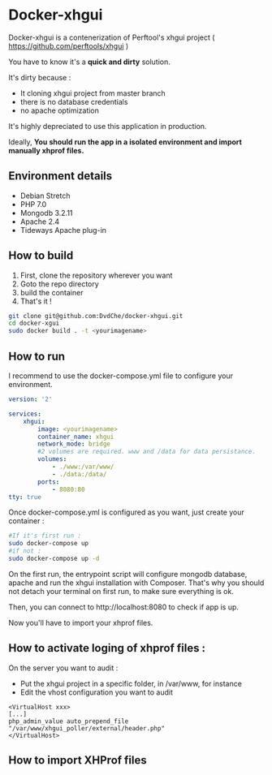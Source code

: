 # Docker-xhgui
Docker-xhgui is a contenerization of Perftool's xhgui project ( https://github.com/perftools/xhgui )

You have to know it's a **quick and dirty** solution.

It's dirty because :

- It cloning xhgui project from master branch
- there is no database credentials
- no apache optimization

It's highly depreciated to use this application in production. 

Ideally, **You should run the app in a isolated environment and import manually xhprof files.**

## Environment details

- Debian Stretch
- PHP 7.0
- Mongodb  3.2.11
- Apache 2.4
- Tideways Apache plug-in

## How to build

1. First, clone the repository wherever you want 
2. Goto the repo directory
3. build the container
4. That's it !

```bash
git clone git@github.com:DvdChe/docker-xhgui.git
cd docker-xgui
sudo docker build . -t <yourimagename>
```



## How to run

I recommend to use the docker-compose.yml file to configure your environment.

```yaml
version: '2'

services:
    xhgui:
        image: <yourimagename>
        container_name: xhgui
        network_mode: bridge
        #2 volumes are required. www and /data for data persistance.
        volumes: 
            - ./www:/var/www/ 
            - ./data:/data/
        ports: 
            - 8080:80
tty: true
```

Once docker-compose.yml is configured as you want, just create your container : 

```bash
#If it's first run : 
sudo docker-compose up
#if not : 
sudo docker-compose up -d
```

On the first run, the entrypoint script will configure mongodb database, apache and run the xhgui installation with Composer. That's why you should not detach your terminal on first run, to make sure everything is ok.

Then, you can connect to http://localhost:8080 to check if app is up. 

Now you'll have to import your xhprof files.

## How to activate loging of xhprof files :

On the server you want to audit :
  - Put the xhgui project in a specific folder, in /var/www, for instance
  - Edit the  vhost configuration you want to audit 
```
<VirtualHost xxx>
[...]
php_admin_value auto_prepend_file "/var/www/xhgui_poller/external/header.php"
</VirtualHost>
```

## How to import XHProf files


